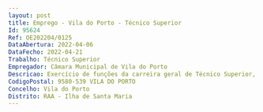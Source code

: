 ```yaml
--- 
layout: post
title: Emprego - Vila do Porto - Técnico Superior
Id: 95624
Ref: OE202204/0125
DataAbertura: 2022-04-06
DataFecho: 2022-04-21
Trabalho: Técnico Superior
Empregador: Câmara Municipal de Vila do Porto
Descricao: Exercício de funções da carreira geral de Técnico Superior, tal como descritas no anexo à Lei n.º 35 2014, de 20 de junho, às quais corresponde o grau 3 de complexidade funcional, tendo em vista o desempenho, entre outras, designadamente, das previstas no n.º 3 do artigo 12º do Despacho n.º 473 2011 publicado no Diário da República, 2º Série, n.º5 de 7 de janeiro de 2011, vulgo, Estrutura Orgânica dos Serviços Municipais, e ainda, o exercício das competências previstas no artigo 8º do Regulamento do Complexo Desportivo de Santa Maria, bem como, as previstas no Decreto Legislativo Regional n.º 24 2016 A, que aprova o regime jurídico da responsabilidade técnica pela direção e orientação das atividades físicas desportivas desenvolvi das pelas entidades que prestam serviços na área da condição física (fitness), designadamente os ginásios, academias ou clubes de saúde (health clubs), estabelecidas na Região Autónoma dos Açores.
CodigoPostal: 9580-539 VILA DO PORTO
Concelho: Vila do Porto
Distrito: RAA - Ilha de Santa Maria
--- 
```

